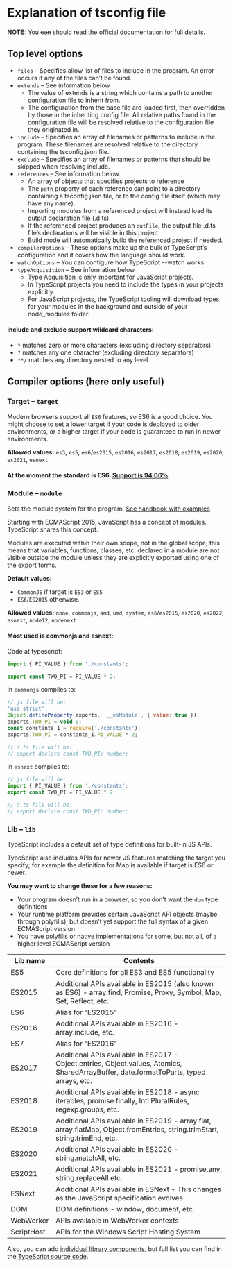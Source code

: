 # Explanation of tsconfig file

**NOTE:** You ~~can~~ should read the [official documentation](https://www.typescriptlang.org/tsconfig) for full details.

## Top level options

- `files` – Specifies allow list of files to include in the program. An error occurs if any of the files can’t be found.
- `extends` – See information below
  - The value of extends is a string which contains a path to another configuration file to inherit from.
  - The configuration from the base file are loaded first, then overridden by those in the inheriting config file. All relative paths found in the configuration file will be resolved relative to the configuration file they originated in.
- `include` – Specifies an array of filenames or patterns to include in the program. These filenames are resolved relative to the directory containing the tsconfig.json file.
- `exclude` – Specifies an array of filenames or patterns that should be skipped when resolving include.
- `references` – See information below
  - An array of objects that specifies projects to reference
  - The `path` property of each reference can point to a directory containing a tsconfig.json file, or to the config file itself (which may have any name).
  - Importing modules from a referenced project will instead load its output declaration file (.d.ts).
  - If the referenced project produces an `outFile`, the output file .d.ts file’s declarations will be visible in this project.
  - Build mode will automatically build the referenced project if needed.
- `compilerOptions` – These options make up the bulk of TypeScript’s configuration and it covers how the language should work.
- `watchOptions` – You can configure how TypeScript --watch works.
- `typeAcquisition` – See information below
  - Type Acquisition is only important for JavaScript projects.
  - In TypeScript projects you need to include the types in your projects explicitly.
  - For JavaScript projects, the TypeScript tooling will download types for your modules in the background and outside of your node_modules folder.

#### include and exclude support wildcard characters:

- `*` matches zero or more characters (excluding directory separators)
- `?` matches any one character (excluding directory separators)
- `**/` matches any directory nested to any level

## Compiler options (here only useful)

### Target – `target`

Modern browsers support all `ES6` features, so ES6 is a good choice. You might choose to set a lower target if your code is deployed to older environments, or a higher target if your code is guaranteed to run in newer environments.

**Allowed values:** `es3`, `es5`, `es6`/`es2015`, `es2016`, `es2017`, `es2018`, `es2019`, `es2020`, `es2021`, `esnext`

#### At the moment the standard is ES6. [Support is 94.06%](https://caniuse.com/es6)

### Module – `module`

Sets the module system for the program. [See handbook with examples](https://www.typescriptlang.org/tsconfig#module)

Starting with ECMAScript 2015, JavaScript has a concept of modules. TypeScript shares this concept.

Modules are executed within their own scope, not in the global scope; this means that variables, functions, classes, etc. declared in a module are not visible outside the module unless they are explicitly exported using one of the export forms.

**Default values:**

- `CommonJS` if target is `ES3` or `ES5`
- `ES6`/`ES2015` otherwise.

**Allowed values:** `none`, `commonjs`, `amd`, `umd`, `system`, `es6`/`es2015`, `es2020`, `es2022`, `esnext`, `node12`, `nodenext`

#### Most used is commonjs and esnext:

Code at typescript:

```ts
import { PI_VALUE } from './constants';

export const TWO_PI = PI_VALUE * 2;
```

In `commonjs` compiles to:

```js
// js file will be:
'use strict';
Object.defineProperty(exports, '__esModule', { value: true });
exports.TWO_PI = void 0;
const constants_1 = require('./constants');
exports.TWO_PI = constants_1.PI_VALUE * 2;

// d.ts file will be:
// export declare const TWO_PI: number;
```

In `esnext` compiles to:

```js
// js file will be:
import { PI_VALUE } from './constants';
export const TWO_PI = PI_VALUE * 2;

// d.ts file will be:
// export declare const TWO_PI: number;
```

### Lib – `lib`

TypeScript includes a default set of type definitions for built-in JS APIs.

TypeScript also includes APIs for newer JS features matching the target you specify; for example the definition for Map is available if target is ES6 or newer.

**You may want to change these for a few reasons:**

- Your program doesn’t run in a browser, so you don’t want the `dom` type definitions
- Your runtime platform provides certain JavaScript API objects (maybe through polyfills), but doesn’t yet support the full syntax of a given ECMAScript version
- You have polyfills or native implementations for some, but not all, of a higher level ECMAScript version

| Lib name   | Contents                                                                                                                                |
| ---------- | --------------------------------------------------------------------------------------------------------------------------------------- |
| ES5        | Core definitions for all ES3 and ES5 functionality                                                                                      |
| ES2015     | Additional APIs available in ES2015 (also known as ES6) - array.find, Promise, Proxy, Symbol, Map, Set, Reflect, etc.                   |
| ES6        | Alias for “ES2015”                                                                                                                      |
| ES2016     | Additional APIs available in ES2016 - array.include, etc.                                                                               |
| ES7        | Alias for “ES2016”                                                                                                                      |
| ES2017     | Additional APIs available in ES2017 - Object.entries, Object.values, Atomics, SharedArrayBuffer, date.formatToParts, typed arrays, etc. |
| ES2018     | Additional APIs available in ES2018 - async iterables, promise.finally, Intl.PluralRules, regexp.groups, etc.                           |
| ES2019     | Additional APIs available in ES2019 - array.flat, array.flatMap, Object.fromEntries, string.trimStart, string.trimEnd, etc.             |
| ES2020     | Additional APIs available in ES2020 - string.matchAll, etc.                                                                             |
| ES2021     | Additional APIs available in ES2021 - promise.any, string.replaceAll etc.                                                               |
| ESNext     | Additional APIs available in ESNext - This changes as the JavaScript specification evolves                                              |
| DOM        | DOM definitions - window, document, etc.                                                                                                |
| WebWorker  | APIs available in WebWorker contexts                                                                                                    |
| ScriptHost | APIs for the Windows Script Hosting System                                                                                              |

Also, you can add [individual library components](https://www.typescriptlang.org/tsconfig#individual-library-components), but full list you can find in the [TypeScript source code](https://github.com/microsoft/TypeScript/tree/main/lib).

